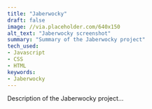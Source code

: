 ```yaml
---
title: "Jaberwocky"
draft: false
image: //via.placeholder.com/640x150
alt_text: "Jaberwocky screenshot"
summary: "Summary of the Jaberwocky project"
tech_used:
- Javascript
- CSS
- HTML
keywords:
- Jaberwocky
---
```


Description  of the Jaberwocky project...
